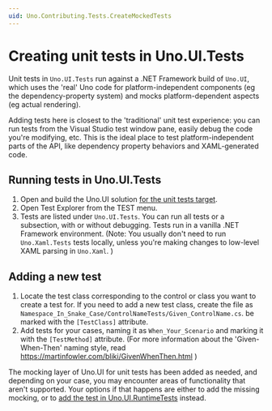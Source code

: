 ```yaml
---
uid: Uno.Contributing.Tests.CreateMockedTests
---
```


# Creating unit tests in Uno.UI.Tests

Unit tests in `Uno.UI.Tests` run against a .NET Framework build of `Uno.UI`, which uses the 'real' Uno code for platform-independent components (eg the dependency-property system) and mocks platform-dependent aspects (eg actual rendering).

Adding tests here is closest to the 'traditional' unit test experience: you can run tests from the Visual Studio test window pane, easily debug the code you're modifying, etc. This is the ideal place to test platform-independent parts of the API, like dependency property behaviors and XAML-generated code.

## Running tests in Uno.UI.Tests

1. Open and build the Uno.UI solution [for the unit tests target](building-uno-ui.md).
2. Open Test Explorer from the TEST menu.
3. Tests are listed under `Uno.UI.Tests`. You can run all tests or a subsection, with or without debugging. Tests run in a vanilla .NET Framework environment. (Note: You usually don't need to run `Uno.Xaml.Tests` tests locally, unless you're making changes to low-level XAML parsing in `Uno.Xaml`. )

## Adding a new test

1. Locate the test class corresponding to the control or class you want to create a test for. If you need to add a new test class, create the file as `Namespace_In_Snake_Case/ControlNameTests/Given_ControlName.cs`. be marked with the `[TestClass]` attribute.
2. Add tests for your cases, naming it as `When_Your_Scenario` and marking it with the `[TestMethod]` attribute. (For more information about the 'Given-When-Then' naming style, read <https://martinfowler.com/bliki/GivenWhenThen.html> )

The mocking layer of Uno.UI for unit tests has been added as needed, and depending on your case, you may encounter areas of functionality that aren't supported. Your options if that happens are either to add the missing mocking, or to [add the test in Uno.UI.RuntimeTests](creating-runtime-tests.md) instead.
